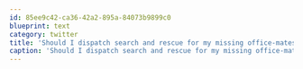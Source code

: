 ```yaml
---
id: 85ee9c42-ca36-42a2-895a-84073b9899c0
blueprint: text
category: twitter
title: 'Should I dispatch search and rescue for my missing office-mates @pixelsavvy and @bobjim? Check the patios first!'
caption: 'Should I dispatch search and rescue for my missing office-mates <span class="username username_linked">@<a href="https://twitter.com/pixelsavvy" title="pixel savvy">pixelsavvy</a></span> and @bobjim? Check the patios first!'
---
```

